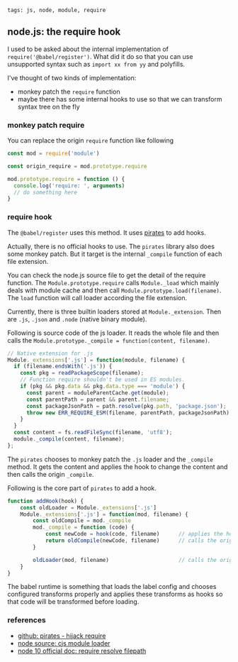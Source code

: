 ```metadata
tags: js, node, module, require
```

## node.js: the require hook
I used to be asked about the internal implementation of `require('@babel/register')`.
What did it do so that you can use unsupported syntax such as `import xx from yy` and
 polyfills.

I've thought of two kinds of implementation:

- monkey patch the `require` function
- maybe there has some internal hooks to use so that we can transform syntax tree on the fly

### monkey patch require
You can replace the origin `require` function like following

```js
const mod = require('module')

const origin_require = mod.prototype.require

mod.prototype.require = function () {
  console.log('require: ', arguments)
  // do something here
}
```

### require hook
The `@babel/register` uses this method. It uses [pirates](https://github.com/ariporad/pirates)
 to add hooks.

Actually, there is no official hooks to use. The `pirates` library also does some monkey
 patch. But it target is the internal `_compile` function of each file extension.

You can check the node.js source file to get the detail of the require function. The
 `Module.prototype.require` calls `Module._load` which mainly deals with module cache and
 then call `Module.prototype.load(filename)`. The `load` function will call loader according
 the file extension.

Currently, there is three builtin loaders stored at `Module._extension`. Then are `.js`,
 `.json` and `.node` (native binary module).

Following is source code of the js loader. It reads the whole file and then calls the
 `Module.prototype._compile = function(content, filename)`.

```js
// Native extension for .js
Module._extensions['.js'] = function(module, filename) {
  if (filename.endsWith('.js')) {
    const pkg = readPackageScope(filename);
    // Function require shouldn't be used in ES modules.
    if (pkg && pkg.data && pkg.data.type === 'module') {
      const parent = moduleParentCache.get(module);
      const parentPath = parent && parent.filename;
      const packageJsonPath = path.resolve(pkg.path, 'package.json');
      throw new ERR_REQUIRE_ESM(filename, parentPath, packageJsonPath);
    }
  }
  const content = fs.readFileSync(filename, 'utf8');
  module._compile(content, filename);
};
```

The `pirates` chooses to monkey patch the `.js` loader and the `_compile` method. It
 gets the content and applies the hook to change the content and then calls the origin
 `_compile`.

Following is the core part of `pirates` to add a hook.

```js
function addHook(hook) {
    const oldLoader = Module._extensions['.js']
    Module._extensions['.js'] = function(mod, filename) {
        const oldCompile = mod._compile
        mod._compile = function (code) {
            const newCode = hook(code, filename)      // applies the hook
            return oldCompile(newCode, filename)      // calls the origin _compile
        }

        oldLoader(mod, filename)                      // calls the origin loader
    }
}
```

The babel runtime is something that loads the label config and chooses configured
 transforms properly and applies these transforms as hooks so that code will be
 transformed before loading.

### references
- [github: pirates - hijack require](https://github.com/ariporad/pirates)
- [node source: cjs module loader](https://github.com/nodejs/node/blob/master/lib/internal/modules/cjs/loader.js#L1098)
- [node 10 official doc: require resolve filepath](https://nodejs.org/dist/latest-v10.x/docs/api/modules.html#modules_all_together)


